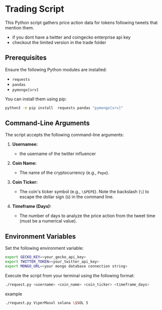 # Trading Script

This Python script gathers price action data for tokens following tweets that mention them.

* if you dont have a twitter and coingecko enterprise api key
* checkout the limited version in the trade folder


## Prerequisites

Ensure the following Python modules are installed:

* `requests`
* `pandas`
* `pymongo[srv]`

You can install them using pip:

```bash
python3 -m pip install  requests pandas "pymongo[srv]"
```

## Command-Line Arguments

The script accepts the following command-line arguments:
1.  **Usernamee:**
    * the username of the twitter influencer

2.  **Coin Name:**
    * The name of the cryptocurrency (e.g., `Pepe`).
3.  **Coin Ticker:**
    * The coin's ticker symbol (e.g., `\$PEPE`). Note the backslash (`\`) to escape the dollar sign (`$`) in the command line.
4.  **Timeframe (Days):**
    * The number of days to analyze the price action from the tweet time (must be a numerical value).

## Environment Variables

Set the following environment variable:

```bash
export GECKO_KEY=<your_gecko_api_key>
export TWITTER_TOKEN=<your_twitter_api_key>
export MONGO_URL=<your mongo database connection string>
```
Execute the script from your terminal using the following format:

```bash
./request.py <username> <coin_name> <coin_ticker> <timeframe_days>
```

example

```bash
./request.py ViperMasol solana \$SOL 5
```

